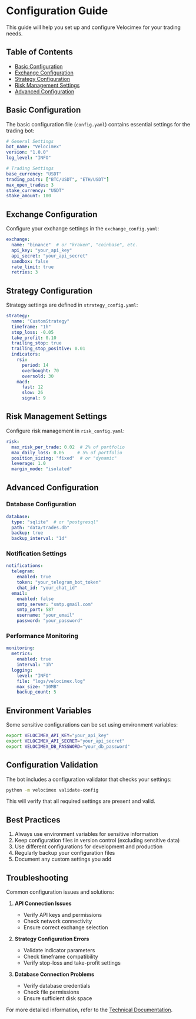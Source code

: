 # Configuration Guide

This guide will help you set up and configure Velocimex for your trading needs.

## Table of Contents
- [Basic Configuration](#basic-configuration)
- [Exchange Configuration](#exchange-configuration)
- [Strategy Configuration](#strategy-configuration)
- [Risk Management Settings](#risk-management-settings)
- [Advanced Configuration](#advanced-configuration)

## Basic Configuration

The basic configuration file (`config.yaml`) contains essential settings for the trading bot:

```yaml
# General Settings
bot_name: "Velocimex"
version: "1.0.0"
log_level: "INFO"

# Trading Settings
base_currency: "USDT"
trading_pairs: ["BTC/USDT", "ETH/USDT"]
max_open_trades: 3
stake_currency: "USDT"
stake_amount: 100
```

## Exchange Configuration

Configure your exchange settings in the `exchange_config.yaml`:

```yaml
exchange:
  name: "binance"  # or "kraken", "coinbase", etc.
  api_key: "your_api_key"
  api_secret: "your_api_secret"
  sandbox: false
  rate_limit: true
  retries: 3
```

## Strategy Configuration

Strategy settings are defined in `strategy_config.yaml`:

```yaml
strategy:
  name: "CustomStrategy"
  timeframe: "1h"
  stop_loss: -0.05
  take_profit: 0.10
  trailing_stop: true
  trailing_stop_positive: 0.01
  indicators:
    rsi:
      period: 14
      overbought: 70
      oversold: 30
    macd:
      fast: 12
      slow: 26
      signal: 9
```

## Risk Management Settings

Configure risk management in `risk_config.yaml`:

```yaml
risk:
  max_risk_per_trade: 0.02  # 2% of portfolio
  max_daily_loss: 0.05     # 5% of portfolio
  position_sizing: "fixed"  # or "dynamic"
  leverage: 1.0
  margin_mode: "isolated"
```

## Advanced Configuration

### Database Configuration
```yaml
database:
  type: "sqlite"  # or "postgresql"
  path: "data/trades.db"
  backup: true
  backup_interval: "1d"
```

### Notification Settings
```yaml
notifications:
  telegram:
    enabled: true
    token: "your_telegram_bot_token"
    chat_id: "your_chat_id"
  email:
    enabled: false
    smtp_server: "smtp.gmail.com"
    smtp_port: 587
    username: "your_email"
    password: "your_password"
```

### Performance Monitoring
```yaml
monitoring:
  metrics:
    enabled: true
    interval: "1h"
  logging:
    level: "INFO"
    file: "logs/velocimex.log"
    max_size: "10MB"
    backup_count: 5
```

## Environment Variables

Some sensitive configurations can be set using environment variables:

```bash
export VELOCIMEX_API_KEY="your_api_key"
export VELOCIMEX_API_SECRET="your_api_secret"
export VELOCIMEX_DB_PASSWORD="your_db_password"
```

## Configuration Validation

The bot includes a configuration validator that checks your settings:

```bash
python -m velocimex validate-config
```

This will verify that all required settings are present and valid.

## Best Practices

1. Always use environment variables for sensitive information
2. Keep configuration files in version control (excluding sensitive data)
3. Use different configurations for development and production
4. Regularly backup your configuration files
5. Document any custom settings you add

## Troubleshooting

Common configuration issues and solutions:

1. **API Connection Issues**
   - Verify API keys and permissions
   - Check network connectivity
   - Ensure correct exchange selection

2. **Strategy Configuration Errors**
   - Validate indicator parameters
   - Check timeframe compatibility
   - Verify stop-loss and take-profit settings

3. **Database Connection Problems**
   - Verify database credentials
   - Check file permissions
   - Ensure sufficient disk space

For more detailed information, refer to the [Technical Documentation](../technical/index.md). 